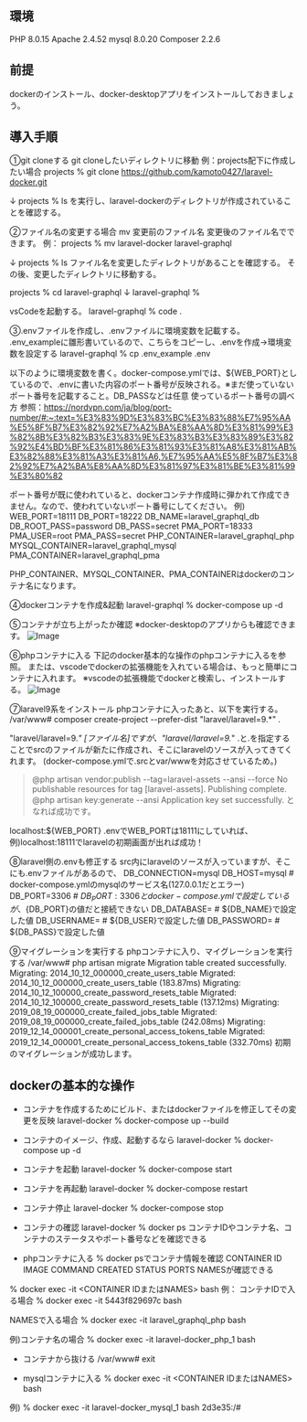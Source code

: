 ## 環境
PHP 8.0.15
Apache 2.4.52
mysql 8.0.20
Composer 2.2.6

## 前提
dockerのインストール、docker-desktopアプリをインストールしておきましょう。

## 導入手順
①git cloneする
git cloneしたいディレクトリに移動
例：projects配下に作成したい場合
projects % git clone https://github.com/kamoto0427/laravel-docker.git

↓
projects % ls
を実行し、laravel-dockerのディレクトリが作成されていることを確認する。

②ファイル名の変更する場合
mv 変更前のファイル名 変更後のファイル名でできます。
例：
projects % mv laravel-docker laravel-graphql

↓
projects % ls
ファイル名を変更したディレクトリがあることを確認する。
その後、変更したディレクトリに移動する。

projects % cd laravel-graphql
↓
laravel-graphql %

vsCodeを起動する。
laravel-graphql % code .

③.envファイルを作成し、.envファイルに環境変数を記載する。
.env_exampleに雛形書いているので、こちらをコピーし、.envを作成→環境変数を設定する
laravel-graphql % cp .env_example .env

以下のように環境変数を書く。docker-compose.ymlでは、${WEB_PORT}としているので、.envに書いた内容のポート番号が反映される。※まだ使っていないポート番号を記載すること。DB_PASSなどは任意
使っているポート番号の調べ方
参照：https://nordvpn.com/ja/blog/port-number/#:~:text=%E3%83%9D%E3%83%BC%E3%83%88%E7%95%AA%E5%8F%B7%E3%82%92%E7%A2%BA%E8%AA%8D%E3%81%99%E3%82%8B%E3%82%B3%E3%83%9E%E3%83%B3%E3%83%89%E3%82%92%E4%BD%BF%E3%81%86%E3%81%93%E3%81%A8%E3%81%AB%E3%82%88%E3%81%A3%E3%81%A6,%E7%95%AA%E5%8F%B7%E3%82%92%E7%A2%BA%E8%AA%8D%E3%81%97%E3%81%BE%E3%81%99%E3%80%82

ポート番号が既に使われていると、dockerコンテナ作成時に弾かれて作成できません。なので、使われていないポート番号にしてください。
例)
WEB_PORT=18111
DB_PORT=18222
DB_NAME=laravel_graphql_db
DB_ROOT_PASS=password
DB_PASS=secret
PMA_PORT=18333
PMA_USER=root
PMA_PASS=secret
PHP_CONTAINER=laravel_graphql_php
MYSQL_CONTAINER=laravel_graphql_mysql
PMA_CONTAINER=laravel_graphql_pma

PHP_CONTAINER、MYSQL_CONTAINER、PMA_CONTAINERはdockerのコンテナ名になります。

④dockerコンテナを作成&起動
laravel-graphql % docker-compose up -d

⑤コンテナが立ち上がったか確認
※docker-desktopのアプリからも確認できます。
![Image](https://github.com/kamoto0427/laravel-docker/images/docker_ps実行.png)

⑥phpコンテナに入る
下記のdocker基本的な操作のphpコンテナに入るを参照。
または、vscodeでdockerの拡張機能を入れている場合は、もっと簡単にコンテナに入れます。
※vscodeの拡張機能でdockerと検索し、インストールする。
![Image](https://github.com/kamoto0427/laravel-docker/images/vscodeからコンテナに入る.png)

⑦laravel9系をインストール
phpコンテナに入ったあと、以下を実行する。
/var/www# composer create-project --prefer-dist "laravel/laravel=9.*" .

"laravel/laravel=9.*" [ファイル名]ですが、"laravel/laravel=9.*" .と.を指定することでsrcのファイルが新たに作成され、そこにlaravelのソースが入ってきてくれます。  (docker-compose.ymlで.srcとvar/wwwを対応させているため。)
> @php artisan vendor:publish --tag=laravel-assets --ansi --force
No publishable resources for tag [laravel-assets].
Publishing complete.
> @php artisan key:generate --ansi
Application key set successfully.
となれば成功です。

localhost:${WEB_PORT}
.envでWEB_PORTは18111にしていれば、
例)localhost:18111でlaravelの初期画面が出れば成功！

⑧laravel側の.envも修正する
src内にlaravelのソースが入っていますが、そこにも.envファイルがあるので、
DB_CONNECTION=mysql
DB_HOST=mysql # docker-compose.ymlのmysqlのサービス名(127.0.0.1だとエラー)
DB_PORT=3306 # ${DB_PORT}:3306とdocker-compose.ymlで設定しているが、${DB_PORT}の値だと接続できない
DB_DATABASE= # ${DB_NAME}で設定した値
DB_USERNAME= # ${DB_USER}で設定した値
DB_PASSWORD= # ${DB_PASS}で設定した値

⑨マイグレーションを実行する
phpコンテナに入り、マイグレーションを実行する
/var/www# php artisan migrate
Migration table created successfully.
Migrating: 2014_10_12_000000_create_users_table
Migrated:  2014_10_12_000000_create_users_table (183.87ms)
Migrating: 2014_10_12_100000_create_password_resets_table
Migrated:  2014_10_12_100000_create_password_resets_table (137.12ms)
Migrating: 2019_08_19_000000_create_failed_jobs_table
Migrated:  2019_08_19_000000_create_failed_jobs_table (242.08ms)
Migrating: 2019_12_14_000001_create_personal_access_tokens_table
Migrated:  2019_12_14_000001_create_personal_access_tokens_table (332.70ms)
初期のマイグレーションが成功します。

## dockerの基本的な操作
* コンテナを作成するためにビルド、またはdockerファイルを修正してその変更を反映
laravel-docker % docker-compose up --build

* コンテナのイメージ、作成、起動するなら
laravel-docker % docker-compose up -d

* コンテナを起動
laravel-docker % docker-compose start

* コンテナを再起動
laravel-docker % docker-compose restart

* コンテナ停止
laravel-docker % docker-compose stop

* コンテナの確認
laravel-docker % docker ps
コンテナIDやコンテナ名、コンテナのステータスやポート番号などを確認できる

* phpコンテナに入る
% docker psでコンテナ情報を確認
CONTAINER ID IMAGE  COMMAND CREATED  STATUS PORTS  NAMESが確認できる

% docker exec -it <CONTAINER IDまたはNAMES> bash
例：
コンテナIDで入る場合
% docker exec -it 5443f829697c bash

NAMESで入る場合
% docker exec -it laravel_graphql_php bash

例)コンテナ名の場合
% docker exec -it laravel-docker_php_1 bash

* コンテナから抜ける
/var/www# exit

* mysqlコンテナに入る
% docker exec -it <CONTAINER IDまたはNAMES> bash

例)
% docker exec -it laravel-docker_mysql_1 bash
2d3e35:/#
